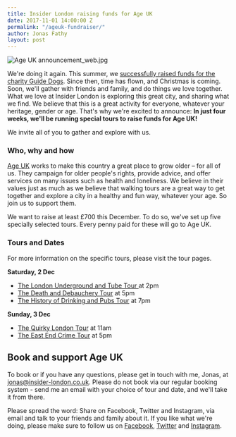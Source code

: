 ```yaml
---
title: Insider London raising funds for Age UK
date: 2017-11-01 14:00:00 Z
permalink: "/ageuk-fundraiser/"
author: Jonas Fathy
layout: post
---
```


![Age UK announcement_web.jpg](/uploads/Age%20UK%20announcement_web.jpg)

We're doing it again. This summer, we <a href= "www.insider-london.co.uk/guide-dogs-fundraiser-event/">successfully raised funds for the charity Guide Dogs</a>. Since then, time has flown, and Christmas is coming. Soon, we'll gather with friends and family, and do things we love together. What we love at Insider London is exploring this great city, and sharing what we find. We believe that this is a great activity for everyone, whatever your heritage, gender or age. That's why we're excited to announce: **In just four weeks, we'll be running special tours to raise funds for Age UK!**

We invite all of you to gather and explore with us.

### Who, why and how

[Age UK](ageuk.org.uk) works to make this country a great place to grow older – for all of us. They campaign for older people's rights, provide advice, and offer services on many issues such as health and loneliness. We believe in their values just as much as we believe that walking tours are a great way to get together and explore a city in a healthy and fun way, whatever your age. So join us to support them.

We want to raise at least £700 this December. To do so, we've set up five specially selected tours. Every penny paid for these will go to Age UK.

### Tours and Dates

For more information on the specific tours, please visit the tour pages.

**Saturday, 2 Dec**

<ul>
<li> <a href="https://www.insider-london.co.uk/tours/london-underground-and-tube-tour/">The London Underground and Tube Tour </a> at 2pm </li>
<li> <a href="https://www.insider-london.co.uk/tours/the-death-and-debauchery-tour/">The Death and Debauchery Tour</a> at 5pm</li>
<li> <a href= "(https://www.insider-london.co.uk/tours/history-of-drinking-and-pubs/)">The History of Drinking and Pubs Tour</a> at 7pm</li>
</ul>

**Sunday, 3 Dec**

<ul>
<li> <a href="https://www.insider-london.co.uk/tours/quirky-tour/">The Quirky London Tour</a> at 11am</li>
<li> <a href="https://www.insider-london.co.uk/tours/tour-of-east-end-gangs-crimes-and-hasher-times/">The East End Crime Tour</a> at 5pm </li>
</ul>
  

## Book and support Age UK

To book or if you have any questions, please get in touch with me, Jonas, at [jonas@insider-london.co.uk](mailto:jonas@insider-london.co.uk). Please do not book via our regular booking system - send me an email with your choice of tour and date, and we'll take it from there.

Please spread the word: Share on Facebook, Twitter and Instagram,  via email and talk to your friends and family about it. If you like what we're doing, please make sure to follow us on [Facebook](http://www.facebook.com/insiderlondon), [Twitter](https://twitter.com/insiderlondon) and [Instagram](https://www.instagram.com/insiderlondontours/).